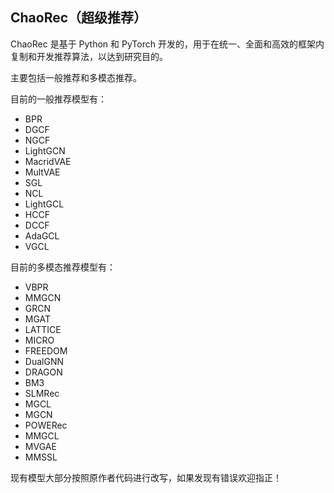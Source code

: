 ## ChaoRec（超级推荐）

ChaoRec 是基于 Python 和 PyTorch 开发的，用于在统一、全面和高效的框架内复制和开发推荐算法，以达到研究目的。

主要包括一般推荐和多模态推荐。

目前的一般推荐模型有：

- BPR
- DGCF
- NGCF
- LightGCN
- MacridVAE
- MultVAE
- SGL
- NCL
- LightGCL
- HCCF
- DCCF
- AdaGCL
- VGCL

目前的多模态推荐模型有：

- VBPR
- MMGCN
- GRCN
- MGAT
- LATTICE
- MICRO
- FREEDOM
- DualGNN
- DRAGON
- BM3
- SLMRec
- MGCL
- MGCN
- POWERec
- MMGCL
- MVGAE
- MMSSL

现有模型大部分按照原作者代码进行改写，如果发现有错误欢迎指正！
